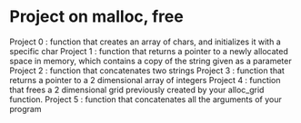 # Project on  malloc, free

Project 0 : function that creates an array of chars, and initializes it with a specific char
Project 1 : function that returns a pointer to a newly allocated space in memory, which contains a copy of the string given as a parameter
Project 2 : function that concatenates two strings
Project 3 : function that returns a pointer to a 2 dimensional array of integers
Project 4 : function that frees a 2 dimensional grid previously created by your alloc_grid function.
Project 5 : function that concatenates all the arguments of your program

